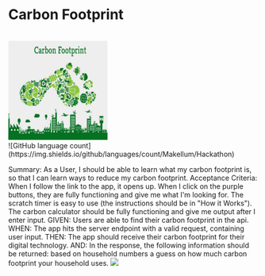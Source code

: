 <p align="center">
<h1>Carbon Footprint</h1><br>
<img src="https://github.com/Makellum/Hackathon/blob/master/carbon-footprint-blog.png" width="200" height="200"><br>
![GitHub language count](https://img.shields.io/github/languages/count/Makellum/Hackathon)

Summary: As a User, I should be able to learn what my carbon footprint is, so that I can learn ways to reduce my carbon footprint.
Acceptance Criteria: When I follow the link to the app, it opens up. When I click on the purple buttons, they are fully functioning and give me what I'm looking for. The scratch timer is easy to use (the instructions should be in "How it Works"). The carbon calculator should be fully functioning and give me output after I enter input.
GIVEN: Users are able to find their carbon footprint  in the api.
WHEN: The app hits the server endpoint with a valid request, containing user input.
THEN: The app should receive their carbon footprint for their digital technology.
AND: In the response, the following information should be returned: based on household numbers a guess on how much carbon footprint your household uses.
<img src="https://github.com/Makellum/Hackathon/blob/master/gif1.gif"><br>
</p>
